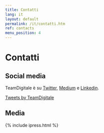 ```yaml
---
title: Contatti
lang: it
layout: default
permalink: /it/contatti.htm
ref: contacts
menu_position: 4
---
```

# Contatti

## Social media
TeamDigitale è su [Twitter](https://twitter.com/teamdigitaleIT), [Medium](https://medium.com/team-per-la-trasformazione-digitale) e [Linkedin](https://www.linkedin.com/company/15194879/).

<a class="twitter-timeline"  href="https://twitter.com/teamdigitaleIT" data-height="400" >Tweets by TeamDigitale</a>


## Media

{% include ipress.html %}
<div id="content-ipress" data-key="01e87bed-f52e-4d6d-af32-c4ea59fd300a" data-lang="it" data-size="10"></div>
<script type="text/javascript" src="/js/ipress.js"></script>



